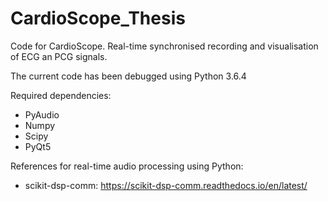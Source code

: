 # CardioScope_Thesis
Code for CardioScope. Real-time synchronised recording and visualisation of ECG an PCG signals. 

The current code has been debugged using Python 3.6.4 

Required dependencies:

- PyAudio
- Numpy
- Scipy
- PyQt5

References for real-time audio processing using Python:

- scikit-dsp-comm: https://scikit-dsp-comm.readthedocs.io/en/latest/


